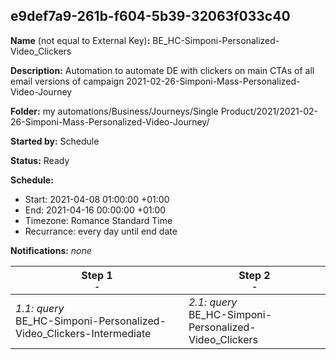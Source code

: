## e9def7a9-261b-f604-5b39-32063f033c40

**Name** (not equal to External Key)**:** BE_HC-Simponi-Personalized-Video_Clickers

**Description:** Automation to automate DE with clickers on main CTAs of all email versions of campaign 2021-02-26-Simponi-Mass-Personalized-Video-Journey

**Folder:** my automations/Business/Journeys/Single Product/2021/2021-02-26-Simponi-Mass-Personalized-Video-Journey/

**Started by:** Schedule

**Status:** Ready

**Schedule:**

* Start: 2021-04-08 01:00:00 +01:00
* End: 2021-04-16 00:00:00 +01:00
* Timezone: Romance Standard Time
* Recurrance: every day until end date

**Notifications:** _none_


| Step 1<br>_<small>-</small>_ | Step 2<br>_<small>-</small>_ |
| --- | --- |
| _1.1: query_<br>BE_HC-Simponi-Personalized-Video_Clickers-Intermediate | _2.1: query_<br>BE_HC-Simponi-Personalized-Video_Clickers |

